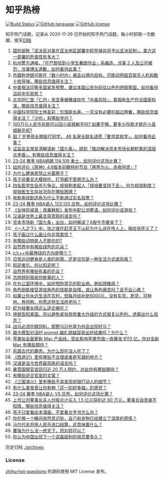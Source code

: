 # 知乎热榜
[![Build Status](https://github.com/ToWeLong/zhihu-hot-questions/workflows/CI/badge.svg)](https://github.com/ToWeLong/zhihu-hot-questions/actions)
[![GitHub language](https://img.shields.io/badge/language-golang-orange.svg)](https://golang.org/)
[![GitHub license](https://img.shields.io/github/license/ToWeLong/zhihu-hot-questions)](https://github.com/ToWeLong/zhihu-hot-questions/blob/main/LICENSE)

知乎热门话题，记录从 2020-11-29 日开始的知乎热门话题。每小时抓取一次数据，按天[归档](./archives)

<!-- BEGIN -->

1. [国防部称「坚决反对美在亚太地区部署中程导弹并将予以坚决反制」，美方这一部署的危害性有多大？](https://www.zhihu.com/question/652731438)
1. [杭州警方通报，「在巴黎拾到小学生秦朗作业」系编造，涉事 2 人及公司被罚，涉事博主道歉，如何看待此事？](https://www.zhihu.com/question/652735942)
1. [外媒称伊朗可能在「数小时内」袭击以境内目标，可能动用超百架无人机和数十枚导弹，哪些信息值得关注？](https://www.zhihu.com/question/652745232)
1. [中美俄法印等多国紧急预警，建议本国公民勿前往以色列伊朗等国，如何看待当前中东局势？](https://www.zhihu.com/question/652792027)
1. [北京同仁堂「仁丹」汞含量被曝或存在「中毒风险」，客服称生产符合国家标准，哪些信息值得关注？](https://www.zhihu.com/question/652712816)
1. [中国科学院院士林圣彩：饥饿能长寿，一天没有必要吃超过两餐，哪些信息值得关注？「少吃」有哪些学问？](https://www.zhihu.com/question/652722817)
1. [100万元人民币存款可以回小县城躺平吗? 如果不够，要多少存款才能在小县城躺平呢?](https://www.zhihu.com/question/652563143)
1. [因 7 岁男孩长期殴打同学， 46 名家长联名请愿「要求其转学」，如何看待此事？](https://www.zhihu.com/question/652602869)
1. [证监会主席吴清解读新「国九条」，提到「推动解决资本市场长期积累的深层次矛盾」，有哪些信息值得关注？](https://www.zhihu.com/question/652717447)
1. [23-24 赛季 NBA鹈鹕 114:109 勇士，如何评价这场比赛？](https://www.zhihu.com/question/652794151)
1. [如何评价《原神》4.6版本前瞻特别节目「两界为火，赤夜将熄」?](https://www.zhihu.com/question/652645987)
1. [为什么健身房禁止光着膀子？](https://www.zhihu.com/question/652006872)
1. [孩子非要买大樱桃吃，打骂都不管用怎么办？](https://www.zhihu.com/question/649126115)
1. [四名医学生自杀引争议，规培制发起人「规培要坚持下去」，何为规培制度？规培医生生存状况存在哪些困境？](https://www.zhihu.com/question/652502048)
1. [电影电视剧选角为什么不能通过实名投票？](https://www.zhihu.com/question/651986767)
1. [23-24 赛季 NBA湖人 123:120 灰熊，如何评价这场比赛？](https://www.zhihu.com/question/652798424)
1. [《女神异闻录：夜幕魅影》发布中配公测寄语，如何评价该游戏？](https://www.zhihu.com/question/652362676)
1. [汉语是世界上最言简意赅的语言吗？](https://www.zhihu.com/question/652795747)
1. [资本市场新「国九条」出台，如何解读？A股牛市要来了？](https://www.zhihu.com/question/652791939)
1. [《一人之下》中，张之维在赶灵玉下山前为什么说在传人上，输给张怀义了？](https://www.zhihu.com/question/558945861)
1. [孩子画过什么画让你非常震惊？](https://www.zhihu.com/question/341046974)
1. [有哪些动物是人不能吃的?](https://www.zhihu.com/question/652752877)
1. [自然界中有哪些绿色的花朵？](https://www.zhihu.com/question/652799135)
1. [c/c++中最挣钱的方向是哪个？](https://www.zhihu.com/question/652290896)
1. [日常运动健身是人类的刚需，还是仅仅是一种生活方式或风格？](https://www.zhihu.com/question/652235633)
1. [知足者乐，何以知足呢？](https://www.zhihu.com/question/650662385)
1. [自然界有哪些有毒的花朵？](https://www.zhihu.com/question/652799008)
1. [怎样辨别吸收你能量的人？](https://www.zhihu.com/question/651477558)
1. [在办公室环境中，如何预防常见的职业病，例如颈椎病？](https://www.zhihu.com/question/652807181)
1. [角色厨能接受游戏角色的技能是自残，或让角色痛苦吗？会不会心疼？](https://www.zhihu.com/question/649410016)
1. [如果让你永远生活在农村，但每月给补助5000元，没有车贷、房贷，可种地、养鸡鸭，你愿这样生活终老吗？](https://www.zhihu.com/question/647392013)
1. [虾为啥要长得这么适合被吃？](https://www.zhihu.com/question/642964232)
1. [伊朗告知美国，将以避免紧张局势重大升级的方式报复以色列，透露出什么信息？](https://www.zhihu.com/question/652712442)
1. [战马必须吃精饲料，那野马只吃草为何会出现好马？](https://www.zhihu.com/question/28227476)
1. [跟大模型对话时 prompt 越礼貌越容易出好结果吗？为什么？](https://www.zhihu.com/question/627891044)
1. [苹果拟全面更新 Mac 产品线，受此影响苹果市值一夜暴涨 8113 亿，你对全新 Mac 有哪些期待？](https://www.zhihu.com/question/652672847)
1. [风靡古代的鹿肉，为什么现在没人吃了？](https://www.zhihu.com/question/651299563)
1. [《西游记》里有哪些不合理或者是写漏的地方？](https://www.zhihu.com/question/652420524)
1. [汉语是当今世界最简练的语言吗？](https://www.zhihu.com/question/66497764)
1. [暴雪国服官宣回归近 20 万人预约，对此你有哪些期待？](https://www.zhihu.com/question/652678880)
1. [有哪些适合官宣的文案？](https://www.zhihu.com/question/436157838)
1. [《三国演义》里有哪些不易发现却很打动人的细节？](https://www.zhihu.com/question/28679550)
1. [有什么美食曾让你有种「这一刻好幸福」的感觉？](https://www.zhihu.com/question/643098648)
1. [23-24 赛季 NBA湖人 VS 灰熊，如何评价这场比赛？](https://www.zhihu.com/question/652788348)
1. [上市公司董事长夫人炒股总计买入 1.5 亿元获利近 60 万元，董事长自责毫不知情，哪些信息值得关注？](https://www.zhihu.com/question/652676389)
1. [孩子只爱看绘本漫画，不爱看文字书怎么办？](https://www.zhihu.com/question/645603905)
1. [你在哪一个瞬间突然意识到，自己和宠物已经建立了深厚的感情？](https://www.zhihu.com/question/632807352)
1. [马尔代夫将用人民币进口结算，这意味着什么？](https://www.zhihu.com/question/652725151)
1. [曹操为什么没一统天下，而刘邦可以？](https://www.zhihu.com/question/64741952)
1. [你认为中国出现下一个武磊级别的球员要多久？](https://www.zhihu.com/question/650373926)

<!-- END -->

历史归档 [./archives](./archives)


### License
[zhihu-hot-questions](https://github.com/towelong/zhihu-hot-questions) 的源码使用 MIT License 发布。